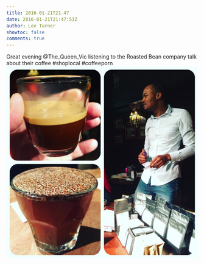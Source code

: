 ```yaml
---
title: 2016-01-21T21-47
date: 2016-01-21T21:47:53Z
author: Lee Turner
showtoc: false
comments: true
---
```


Great evening @The_Queen_Vic  listening to the Roasted Bean company talk about their coffee #shoplocal #coffeeporn ![](/img/x//690289739702865920-CZRm3AjW0AEybfM.jpg)


